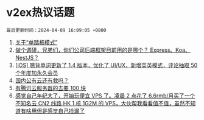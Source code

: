# v2ex热议话题

`最后更新时间：2024-04-09 16:09:05 +0800`

1. [关于“单踏板模式”](https://www.v2ex.com/t/1030867)
1. [做个调研，兄弟们，你们公司后端框架目前用的是哪个？ Express、Koa、NestJS？](https://www.v2ex.com/t/1030668)
1. [[iOS] 嗯背单词更新了 1.4 版本，优化了 UI/UX，新增英英模式，评论抽取 50 个年度加永久会员](https://www.v2ex.com/t/1030937)
1. [国内公有云还有救吗？](https://www.v2ex.com/t/1030870)
1. [有腾讯云服务器的去要 100 块](https://www.v2ex.com/t/1030934)
1. [感觉自己年纪大了，开始玩便宜 VPS 了。凌晨 2 点花了 6.6rmb/月买了一个不知名云 CN2 线路 HK 1 核 1G2M 的 VPS，大伙帮我看看值不值，虽然不知道有啥用但是感觉自己捡漏了](https://www.v2ex.com/t/1030788)

